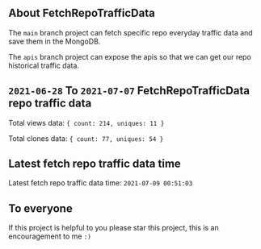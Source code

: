 ## About FetchRepoTrafficData

The `main` branch project can fetch specific repo everyday traffic data and save them in the MongoDB.

The `apis` branch project can expose the apis so that we can get our repo historical traffic data.

## `2021-06-28` To `2021-07-07` FetchRepoTrafficData repo traffic data

Total views data: `{ count: 214, uniques: 11 }`

Total clones data: `{ count: 77, uniques: 54 }`

## Latest fetch repo traffic data time

Latest fetch repo traffic data time: `2021-07-09 00:51:03`

## To everyone

If this project is helpful to you please star this project, this is an encouragement to me `:)`



